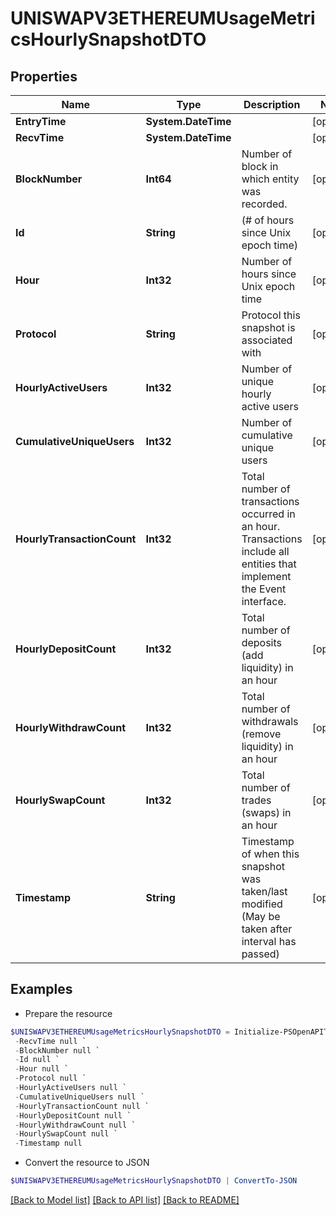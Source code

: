 # UNISWAPV3ETHEREUMUsageMetricsHourlySnapshotDTO
## Properties

Name | Type | Description | Notes
------------ | ------------- | ------------- | -------------
**EntryTime** | **System.DateTime** |  | [optional] 
**RecvTime** | **System.DateTime** |  | [optional] 
**BlockNumber** | **Int64** | Number of block in which entity was recorded. | [optional] 
**Id** | **String** | (# of hours since Unix epoch time) | [optional] 
**Hour** | **Int32** | Number of hours since Unix epoch time | [optional] 
**Protocol** | **String** | Protocol this snapshot is associated with | [optional] 
**HourlyActiveUsers** | **Int32** | Number of unique hourly active users | [optional] 
**CumulativeUniqueUsers** | **Int32** | Number of cumulative unique users | [optional] 
**HourlyTransactionCount** | **Int32** | Total number of transactions occurred in an hour. Transactions include all entities that implement the Event interface. | [optional] 
**HourlyDepositCount** | **Int32** | Total number of deposits (add liquidity) in an hour | [optional] 
**HourlyWithdrawCount** | **Int32** | Total number of withdrawals (remove liquidity) in an hour | [optional] 
**HourlySwapCount** | **Int32** | Total number of trades (swaps) in an hour | [optional] 
**Timestamp** | **String** | Timestamp of when this snapshot was taken/last modified (May be taken after interval has passed) | [optional] 

## Examples

- Prepare the resource
```powershell
$UNISWAPV3ETHEREUMUsageMetricsHourlySnapshotDTO = Initialize-PSOpenAPIToolsUNISWAPV3ETHEREUMUsageMetricsHourlySnapshotDTO  -EntryTime null `
 -RecvTime null `
 -BlockNumber null `
 -Id null `
 -Hour null `
 -Protocol null `
 -HourlyActiveUsers null `
 -CumulativeUniqueUsers null `
 -HourlyTransactionCount null `
 -HourlyDepositCount null `
 -HourlyWithdrawCount null `
 -HourlySwapCount null `
 -Timestamp null
```

- Convert the resource to JSON
```powershell
$UNISWAPV3ETHEREUMUsageMetricsHourlySnapshotDTO | ConvertTo-JSON
```

[[Back to Model list]](../README.md#documentation-for-models) [[Back to API list]](../README.md#documentation-for-api-endpoints) [[Back to README]](../README.md)

